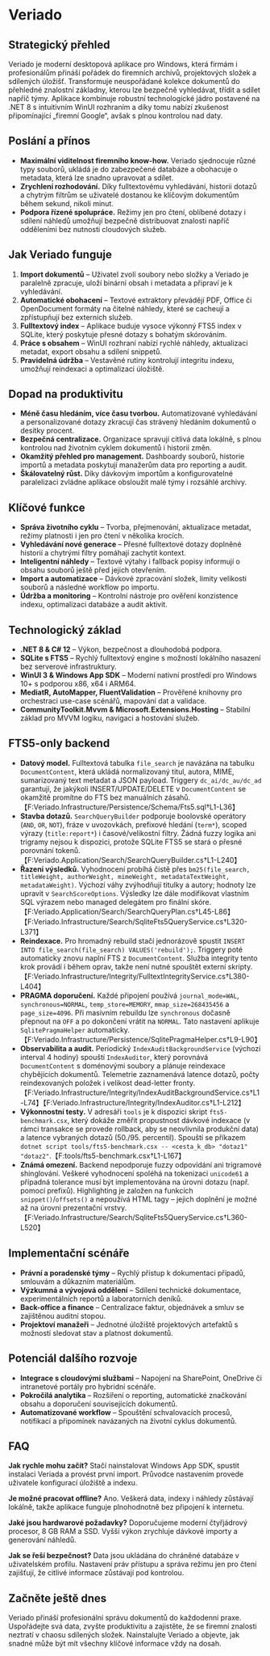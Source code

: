 # Veriado

## Strategický přehled
Veriado je moderní desktopová aplikace pro Windows, která firmám i profesionálům přináší pořádek do firemních archívů, projektových složek a sdílených úložišť. Transformuje neuspořádané kolekce dokumentů do přehledné znalostní základny, kterou lze bezpečně vyhledávat, třídit a sdílet napříč týmy. Aplikace kombinuje robustní technologické jádro postavené na .NET 8 s intuitivním WinUI rozhraním a díky tomu nabízí zkušenost připomínající „firemní Google“, avšak s plnou kontrolou nad daty.

## Poslání a přínos
- **Maximální viditelnost firemního know-how.** Veriado sjednocuje různé typy souborů, ukládá je do zabezpečené databáze a obohacuje o metadata, která lze snadno upravovat a sdílet.
- **Zrychlení rozhodování.** Díky fulltextovému vyhledávání, historii dotazů a chytrým filtrům se uživatelé dostanou ke klíčovým dokumentům během sekund, nikoli minut.
- **Podpora řízené spolupráce.** Režimy jen pro čtení, oblíbené dotazy i sdílení náhledů umožňují bezpečně distribuovat znalosti napříč odděleními bez nutnosti cloudových služeb.

## Jak Veriado funguje
1. **Import dokumentů** – Uživatel zvolí soubory nebo složky a Veriado je paralelně zpracuje, uloží binární obsah i metadata a připraví je k vyhledávání.
2. **Automatické obohacení** – Textové extraktory převádějí PDF, Office či OpenDocument formáty na čitelné náhledy, které se cacheují a zpřístupňují bez externích služeb.
3. **Fulltextový index** – Aplikace buduje vysoce výkonný FTS5 index v SQLite, který poskytuje přesné dotazy s bohatým skórováním.
4. **Práce s obsahem** – WinUI rozhraní nabízí rychlé náhledy, aktualizaci metadat, export obsahu a sdílení snippetů.
5. **Pravidelná údržba** – Vestavěné rutiny kontrolují integritu indexu, umožňují reindexaci a optimalizaci úložiště.

## Dopad na produktivitu
- **Méně času hledáním, více času tvorbou.** Automatizované vyhledávání a personalizované dotazy zkracují čas strávený hledáním dokumentů o desítky procent.
- **Bezpečná centralizace.** Organizace spravují citlivá data lokálně, s plnou kontrolou nad životním cyklem dokumentů i historií změn.
- **Okamžitý přehled pro management.** Dashboardy souborů, historie importů a metadata poskytují manažerům data pro reporting a audit.
- **Škálovatelný růst.** Díky dávkovým importům a konfigurovatelné paralelizaci zvládne aplikace obsloužit malé týmy i rozsáhlé archivy.

## Klíčové funkce
- **Správa životního cyklu** – Tvorba, přejmenování, aktualizace metadat, režimy platnosti i jen pro čtení v několika krocích.
- **Vyhledávání nové generace** – Přesné fulltextové dotazy doplněné historií a chytrými filtry pomáhají zachytit kontext.
- **Inteligentní náhledy** – Textové výtahy i fallback popisy informují o obsahu souborů ještě před jejich otevřením.
- **Import a automatizace** – Dávkové zpracování složek, limity velikosti souborů a následné workflow po importu.
- **Údržba a monitoring** – Kontrolní nástroje pro ověření konzistence indexu, optimalizaci databáze a audit aktivit.

## Technologický základ
- **.NET 8 & C# 12** – Výkon, bezpečnost a dlouhodobá podpora.
- **SQLite s FTS5** – Rychlý fulltextový engine s možností lokálního nasazení bez serverové infrastruktury.
- **WinUI 3 & Windows App SDK** – Moderní nativní prostředí pro Windows 10+ s podporou x86, x64 i ARM64.
- **MediatR, AutoMapper, FluentValidation** – Prověřené knihovny pro orchestraci use-case scénářů, mapování dat a validace.
- **CommunityToolkit.Mvvm & Microsoft.Extensions.Hosting** – Stabilní základ pro MVVM logiku, navigaci a hostování služeb.

## FTS5-only backend
- **Datový model.** Fulltextová tabulka `file_search` je navázána na tabulku `DocumentContent`, která ukládá normalizovaný titul, autora, MIME, sumarizovaný text metadat a JSON payload. Triggery `dc_ai/dc_au/dc_ad` garantují, že jakýkoli INSERT/UPDATE/DELETE v `DocumentContent` se okamžitě promítne do FTS bez manuálních zásahů.【F:Veriado.Infrastructure/Persistence/Schema/Fts5.sql†L1-L36】
- **Stavba dotazů.** `SearchQueryBuilder` podporuje boolovské operátory (`AND`, `OR`, `NOT`), fráze v uvozovkách, prefixové hledání (`term*`), scoped výrazy (`title:report*`) i časové/velikostní filtry. Žádná fuzzy logika ani trigramy nejsou k dispozici, protože SQLite FTS5 se stará o přesné porovnání tokenů.【F:Veriado.Application/Search/SearchQueryBuilder.cs†L1-L240】
- **Řazení výsledků.** Vyhodnocení probíhá čistě přes `bm25(file_search, titleWeight, authorWeight, mimeWeight, metadataTextWeight, metadataWeight)`. Výchozí váhy zvýhodňují titulky a autory; hodnoty lze upravit v `SearchScoreOptions`. Výsledky lze dále modifikovat vlastním SQL výrazem nebo managed delegátem pro finální skóre.【F:Veriado.Application/Search/SearchQueryPlan.cs†L45-L86】【F:Veriado.Infrastructure/Search/SqliteFts5QueryService.cs†L320-L371】
- **Reindexace.** Pro hromadný rebuild stačí jednorázově spustit `INSERT INTO file_search(file_search) VALUES('rebuild');`. Triggery poté automaticky znovu naplní FTS z `DocumentContent`. Služba integrity tento krok provádí i během oprav, takže není nutné spouštět externí skripty.【F:Veriado.Infrastructure/Integrity/FulltextIntegrityService.cs†L380-L404】
- **PRAGMA doporučení.** Každé připojení používá `journal_mode=WAL`, `synchronous=NORMAL`, `temp_store=MEMORY`, `mmap_size=268435456` a `page_size=4096`. Při masivním rebuildu lze `synchronous` dočasně přepnout na `OFF` a po dokončení vrátit na `NORMAL`. Tato nastavení aplikuje `SqlitePragmaHelper` automaticky.【F:Veriado.Infrastructure/Persistence/SqlitePragmaHelper.cs†L9-L90】
- **Observabilita a audit.** Periodický `IndexAuditBackgroundService` (výchozí interval 4 hodiny) spouští `IndexAuditor`, který porovnává `DocumentContent` s doménovými soubory a plánuje reindexace chybějících dokumentů. Telemetrie zaznamenává latence dotazů, počty reindexovaných položek i velikost dead-letter fronty.【F:Veriado.Infrastructure/Integrity/IndexAuditBackgroundService.cs†L1-L74】【F:Veriado.Infrastructure/Integrity/IndexAuditor.cs†L1-L212】
- **Výkonnostní testy.** V adresáři `tools` je k dispozici skript `fts5-benchmark.csx`, který dokáže změřit propustnost dávkové indexace (v rámci transakce se provede rollback, aby se neovlivnila produkční data) a latence vybraných dotazů (50./95. percentil). Spouští se příkazem `dotnet script tools/fts5-benchmark.csx -- <cesta_k_db> "dotaz1" "dotaz2"`.【F:tools/fts5-benchmark.csx†L1-L167】
- **Známá omezení.** Backend nepodporuje fuzzy odpovídání ani trigramové shinglování. Veškeré vyhodnocení spoléhá na tokenizaci `unicode61` a případná tolerance musí být implementována na úrovni dotazu (např. pomocí prefixů). Highlighting je založen na funkcích `snippet()`/`offsets()` a nepoužívá HTML tagy – jejich doplnění je možné až na úrovni prezentační vrstvy.【F:Veriado.Infrastructure/Search/SqliteFts5QueryService.cs†L360-L520】

## Implementační scénáře
- **Právní a poradenské týmy** – Rychlý přístup k dokumentaci případů, smlouvám a důkazním materiálům.
- **Výzkumná a vývojová oddělení** – Sdílení technické dokumentace, experimentálních reportů a laboratorních deníků.
- **Back-office a finance** – Centralizace faktur, objednávek a smluv se zajištěnou auditní stopou.
- **Projektoví manažeři** – Jednotné úložiště projektových artefaktů s možností sledovat stav a platnost dokumentů.

## Potenciál dalšího rozvoje
- **Integrace s cloudovými službami** – Napojení na SharePoint, OneDrive či intranetové portály pro hybridní scénáře.
- **Pokročilá analytika** – Rozšíření o reporting, automatické značkování obsahu a doporučení souvisejících dokumentů.
- **Automatizované workflow** – Spouštění schvalovacích procesů, notifikací a připomínek navázaných na životní cyklus dokumentů.

## FAQ
**Jak rychle mohu začít?**
Stačí nainstalovat Windows App SDK, spustit instalaci Veriada a provést první import. Průvodce nastavením provede uživatele konfigurací úložiště a indexu.

**Je možné pracovat offline?**
Ano. Veškerá data, indexy i náhledy zůstávají lokálně, takže aplikace funguje plnohodnotně bez připojení k internetu.

**Jaké jsou hardwarové požadavky?**
Doporučujeme moderní čtyřjádrový procesor, 8 GB RAM a SSD. Vyšší výkon zrychluje dávkové importy a generování náhledů.

**Jak se řeší bezpečnost?**
Data jsou ukládána do chráněné databáze v uživatelském profilu. Nastavení práv přístupu a správa režimu jen pro čtení zajišťují, že citlivé informace zůstávají pod kontrolou.

## Začněte ještě dnes
Veriado přináší profesionální správu dokumentů do každodenní praxe. Uspořádejte svá data, zvyšte produktivitu a zajistěte, že se firemní znalosti neztratí v chaosu sdílených složek. Nainstalujte Veriado a objevte, jak snadné může být mít všechny klíčové informace vždy na dosah.
